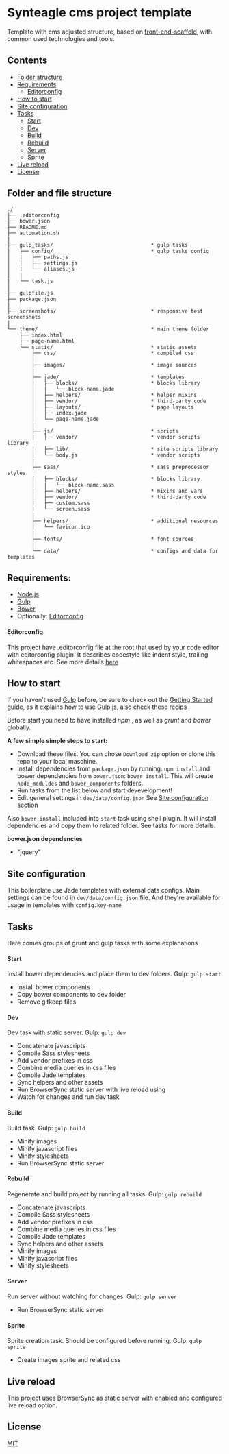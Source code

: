 # Synteagle cms project template

Template with cms adjusted structure, based on [front-end-scaffold](https://github.com/orlovmax/front-end-scaffold), with common used technologies and tools.

## Contents
* [Folder structure](#folder-and-file-structure)
* [Requirements](#requirements)
	- [Editorconfig](#editorconfig)
* [How to start](#how-to-start)
* [Site configuration](#site-configuration)
* [Tasks](#tasks)
	- [Start](#start)
	- [Dev](#dev)
	- [Build](#build)
	- [Rebuild](#rebuild)
	- [Server](#server)
	- [Sprite](#sprite)
* [Live reload](#live-reload)
* [License](#license)

## Folder and file structure
```
./
├── .editorconfig
├── bower.json
├── README.md
├── automation.sh
|
├── gulp_tasks/                                * gulp tasks
|   ├── config/                                * gulp tasks config
│   |	├── paths.js
│   |	├── settings.js
│   |	└── aliases.js
│   |
|   └── task.js
│
├── gulpfile.js
├── package.json
|
├── screenshots/                               * responsive test screenshots
|
└── theme/                                     * main theme folder
	├── index.html
	├── page-name.html
	└── static/                                * static assets
		├── css/                               * compiled css
		|
		├── images/                            * image sources
		|
		├── jade/                              * templates
		|	├── blocks/                        * blocks library
		│   |   └── block-name.jade
		│   ├── helpers/                       * helper mixins
		│   ├── vendor/                        * third-party code
		│   ├── layouts/                       * page layouts
		│   ├── index.jade
		│   └── page-name.jade
		|
		├── js/                                * scripts
		|   ├── vendor/                        * vendor scripts library
		|   ├── lib/                           * site scripts library
		│   └── body.js                        * vendor scripts
		|
		├── sass/                              * sass preprocessor styles
		|	├── blocks/                        * blocks library
		│   |   └── block-name.sass
		|   ├── helpers/                       * mixins and vars
		│   ├── vendor/                        * third-party code
		|   ├── custom.sass
		|   └── screen.sass
		|
		├── helpers/                           * additional resources
		|	└── favicon.ico
		|
		├── fonts/                             * font sources
		|
		└── data/                              * configs and data for templates

```

## Requirements:
- [Node.js](http://nodejs.org/)
- [Gulp](http://gulpjs.com/)
- [Bower](http://bower.io/)
- Optionally: [Editorconfig](http://editorconfig.org/)

#### Editorconfig
This project have .editorconfig file at the root that used by your code editor with editorconfig plugin. It describes codestyle like indent style, trailing whitespaces etc. See more details [here](http://editorconfig.org/)

## How to start

If you haven't used [Gulp](http://gulpjs.com/) before, be sure to check out the [Getting Started](https://github.com/gulpjs/gulp/blob/master/docs/README.md) guide, as it explains how to use [Gulp.js](https://github.com/google/web-starter-kit/blob/master/gulpfile.js), also check these [recips](https://github.com/gulpjs/gulp/tree/master/docs/recipes#recipes) 

Before start you need to have installed _npm_ , as well as _grunt_ and _bower_ globally.

**A few simple simple steps to start:**
* Download these files. You can chose `Download zip` option or clone this repo to your local maschine.
* Install dependencies from `package.json` by running: `npm install` and bower dependencies from `bower.json`: `bower install`. This will create `node_moduldes` and `bower_components` folders.
* Run tasks from the list below and start devevelopment! 
* Edit general settings in `dev/data/config.json` See [Site configuration](#site-configuration) section

Also `bower install` included into `start` task using shell plugin. It will install dependencies and copy them to related folder. See tasks for more details.

**bower.json dependencies**
* "jquery"

## Site configuration
This boilerplate use Jade templates with external data configs. 
Main settings can be found in `dev/data/config.json` file. And they're available for usage in templates with `config.key-name`

## Tasks
Here comes groups of grunt and gulp tasks with some explanations

#### Start 
Install bower dependencies and place them to dev folders.
Gulp: `gulp start`

* Install bower components
* Copy bower components to dev folder
* Remove gitkeep files

#### Dev
Dev task with static server.
Gulp: `gulp dev`

* Concatenate javascripts
* Compile Sass stylesheets
* Add vendor prefixes in css
* Combine media queries in css files
* Compile Jade templates
* Sync helpers and other assets
* Run BrowserSync static server with live reload using 
* Watch for changes and run dev task


#### Build 
Build task.
Gulp: `gulp build`

* Minify images
* Minify javascript files
* Minify stylesheets
* Run BrowserSync static server


#### Rebuild 
Regenerate and build project by running all tasks.
Gulp: `gulp rebuild`

* Concatenate javascripts
* Compile Sass stylesheets
* Add vendor prefixes in css
* Combine media queries in css files
* Compile Jade templates
* Sync helpers and other assets
* Minify images
* Minify javascript files
* Minify stylesheets

#### Server 
Run server without watching for changes.
Gulp: `gulp server`

* Run BrowserSync static server


#### Sprite 
Sprite creation task. Should be configured before running.
Gulp: `gulp sprite`

* Create images sprite and related css


## Live reload  
This project uses BrowserSync as static server with enabled and configured live reload option.

## License
[MIT](http://opensource.org/licenses/MIT)
